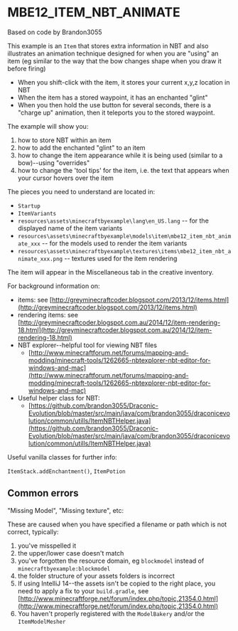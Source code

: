 # MBE12_ITEM_NBT_ANIMATE

Based on code by Brandon3055

This example is an `Item` that stores extra information in NBT and also illustrates an animation technique designed for when you are "using" an item (eg similar to the way that the bow changes shape when you draw it before firing)

* When you shift-click with the item, it stores your current x,y,z location in NBT
* When the item has a stored waypoint, it has an enchanted "glint"
* When you then hold the use button for several seconds, there is a "charge up" animation, then it teleports you to the stored waypoint.

The example will show you:

1. how to store NBT within an item
1. how to add the enchanted "glint" to an item
1. how to change the item appearance while it is being used (similar to a bow)--using "overrides"
1. how to change the 'tool tips' for the item, i.e. the text that appears when your cursor hovers over the item

The pieces you need to understand are located in:

* `Startup`
* `ItemVariants`
* `resources\assets\minecraftbyexample\lang\en_US.lang` -- for the displayed name of the item variants
* `resources\assets\minecraftbyexample\models\item\mbe12_item_nbt_animate_xxx` -- for the models used to render the item variants
* `resources\assets\minecraftbyexample\textures\items\mbe12_item_nbt_animate_xxx.png` -- textures used for the item rendering

The item will appear in the Miscellaneous tab in the creative inventory.

For background information on:

* items: see [http://greyminecraftcoder.blogspot.com/2013/12/items.html](http://greyminecraftcoder.blogspot.com/2013/12/items.html)
* rendering items: see [http://greyminecraftcoder.blogspot.com.au/2014/12/item-rendering-18.html](http://greyminecraftcoder.blogspot.com.au/2014/12/item-rendering-18.html)
* NBT explorer--helpful tool for viewing NBT files
    * [http://www.minecraftforum.net/forums/mapping-and-modding/minecraft-tools/1262665-nbtexplorer-nbt-editor-for-windows-and-mac](http://www.minecraftforum.net/forums/mapping-and-modding/minecraft-tools/1262665-nbtexplorer-nbt-editor-for-windows-and-mac)
* Useful helper class for NBT:
    * [https://github.com/brandon3055/Draconic-Evolution/blob/master/src/main/java/com/brandon3055/draconicevolution/common/utills/ItemNBTHelper.java](https://github.com/brandon3055/Draconic-Evolution/blob/master/src/main/java/com/brandon3055/draconicevolution/common/utills/ItemNBTHelper.java)

Useful vanilla classes for further info:

`ItemStack.addEnchantment()`, `ItemPotion`

## Common errors

"Missing Model", "Missing texture", etc:

These are caused when you have specified a filename or path which is not correct, typically:

1. you've misspelled it
1. the upper/lower case doesn't match
1. you've forgotten the resource domain, eg `blockmodel` instead of `minecraftbyexample:blockmodel`
1. the folder structure of your assets folders is incorrect
1. If using IntelliJ 14--the assets isn't be copied to the right place, you need to apply a fix to your `build.gradle`, see [http://www.minecraftforge.net/forum/index.php/topic,21354.0.html](http://www.minecraftforge.net/forum/index.php/topic,21354.0.html)
1. You haven't properly registered with the `ModelBakery` and/or the `ItemModelMesher`
